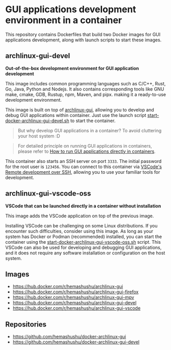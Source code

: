 # GUI applications development environment in a container

This repository contains Dockerfiles that build two Docker images for GUI applications development, along with launch scripts to start these images.

## archlinux-gui-devel

**Out-of-the-box development environment for GUI application development**

This image includes common programming languages such as C/C++, Rust, Go, Java, Python and Nodejs. It also contains corresponding tools like GNU make, cmake, GDB, Rustup, npm, Maven, and pipx. making it a ready-to-use development environment.

This image is built on top of [archlinux-gui](https://hub.docker.com/r/hemashushu/archlinux-gui), allowing you to develop and debug GUI applications within container. Just use the launch script [start-docker-archlinux-gui-devel.sh](https://github.com/hemashushu/docker-archlinux-gui-devel/blob/main/start-docker-archlinux-gui-devel.sh) to start the container.

> But why develop GUI applications in a container? To avoid cluttering your host system :D

> For detailed principle on running GUI applications in containers, please refer to [How to run GUI applications directly in containers](https://github.com/hemashushu/docker-archlinux-gui).

This container also starts an SSH server on port `3333`. The initial password for the root user is `123456`. You can connect to this container via [VSCode's Remote development over SSH](https://code.visualstudio.com/docs/remote/ssh-tutorial), allowing you to use your familiar tools for development.

## archlinux-gui-vscode-oss

**VSCode that can be launched directly in a container without installation**

This image adds the VSCode application on top of the previous image.

Installing VSCode can be challenging on some Linux distributions. If you encounter such difficulties, consider using this image. As long as your system has Docker or Podman (recommended) installed, you can start the container using the [start-docker-archlinux-gui-vscode-oss.sh](https://github.com/hemashushu/docker-archlinux-gui-devel/blob/main/start-docker-archlinux-gui-vscode-oss.sh) script. This VSCode can also be used for developing and debugging GUI applications, and it does not require any software installation or configuration on the host system.

## Images

- https://hub.docker.com/r/hemashushu/archlinux-gui
- https://hub.docker.com/r/hemashushu/archlinux-gui-firefox
- https://hub.docker.com/r/hemashushu/archlinux-gui-mpv
- https://hub.docker.com/r/hemashushu/archlinux-gui-devel
- https://hub.docker.com/r/hemashushu/archlinux-gui-vscode

## Repositories

- https://github.com/hemashushu/docker-archlinux-gui
- https://github.com/hemashushu/docker-archlinux-gui-devel